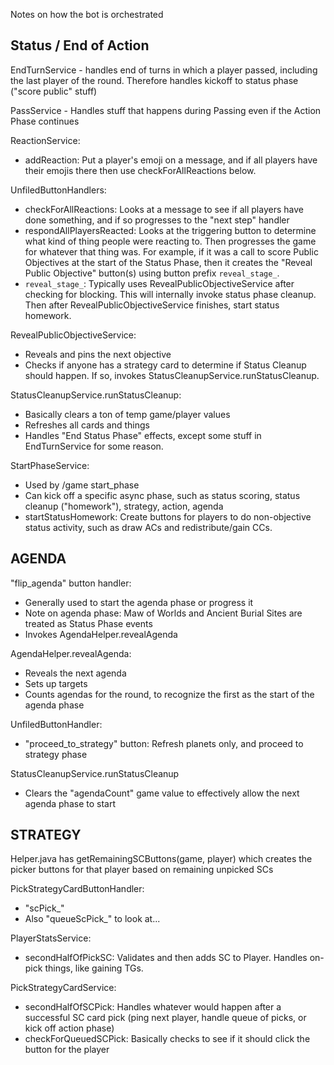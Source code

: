 Notes on how the bot is orchestrated

## Status / End of Action

EndTurnService - handles end of turns in which a player passed, including the last player of the round. Therefore handles kickoff to status phase ("score public" stuff)

PassService - Handles stuff that happens during Passing even if the Action Phase continues

ReactionService:

- addReaction: Put a player's emoji on a message, and if all players have their emojis there then use checkForAllReactions below.

UnfiledButtonHandlers:

- checkForAllReactions: Looks at a message to see if all players have done something, and if so progresses to the "next step" handler
- respondAllPlayersReacted: Looks at the triggering button to determine what kind of thing people were reacting to. Then progresses the game for whatever that thing was. For example, if it was a call to score Public Objectives at the start of the Status Phase, then it creates the "Reveal Public Objective" button(s) using button prefix `reveal_stage_`.
- `reveal_stage_`: Typically uses RevealPublicObjectiveService after checking for blocking. This will internally invoke status phase cleanup. Then after RevealPublicObjectiveService finishes, start status homework.

RevealPublicObjectiveService:

- Reveals and pins the next objective
- Checks if anyone has a strategy card to determine if Status Cleanup should happen. If so, invokes StatusCleanupService.runStatusCleanup.

StatusCleanupService.runStatusCleanup:

- Basically clears a ton of temp game/player values
- Refreshes all cards and things
- Handles "End Status Phase" effects, except some stuff in EndTurnService for some reason.

StartPhaseService:

- Used by /game start_phase
- Can kick off a specific async phase, such as status scoring, status cleanup ("homework"), strategy, action, agenda
- startStatusHomework: Create buttons for players to do non-objective status activity, such as draw ACs and redistribute/gain CCs.

## AGENDA

"flip_agenda" button handler:

- Generally used to start the agenda phase or progress it
- Note on agenda phase: Maw of Worlds and Ancient Burial Sites are treated as Status Phase events
- Invokes AgendaHelper.revealAgenda

AgendaHelper.revealAgenda:

- Reveals the next agenda
- Sets up targets
- Counts agendas for the round, to recognize the first as the start of the agenda phase

UnfiledButtonHandler:

- "proceed_to_strategy" button: Refresh planets only, and proceed to strategy phase

StatusCleanupService.runStatusCleanup

- Clears the "agendaCount" game value to effectively allow the next agenda phase to start

## STRATEGY

Helper.java has getRemainingSCButtons(game, player) which creates the picker buttons for that player based on remaining unpicked SCs

PickStrategyCardButtonHandler:

- "scPick\_"
- Also "queueScPick\_" to look at...

PlayerStatsService:

- secondHalfOfPickSC: Validates and then adds SC to Player. Handles on-pick things, like gaining TGs.

PickStrategyCardService:

- secondHalfOfSCPick: Handles whatever would happen after a successful SC card pick (ping next player, handle queue of picks, or kick off action phase)
- checkForQueuedSCPick: Basically checks to see if it should click the button for the player
